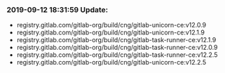 ### 2019-09-12 18:31:59 Update:

- registry.gitlab.com/gitlab-org/build/cng/gitlab-unicorn-ce:v12.0.9
- registry.gitlab.com/gitlab-org/build/cng/gitlab-unicorn-ce:v12.1.9
- registry.gitlab.com/gitlab-org/build/cng/gitlab-task-runner-ce:v12.1.9
- registry.gitlab.com/gitlab-org/build/cng/gitlab-task-runner-ce:v12.0.9
- registry.gitlab.com/gitlab-org/build/cng/gitlab-task-runner-ce:v12.2.5
- registry.gitlab.com/gitlab-org/build/cng/gitlab-unicorn-ce:v12.2.5

